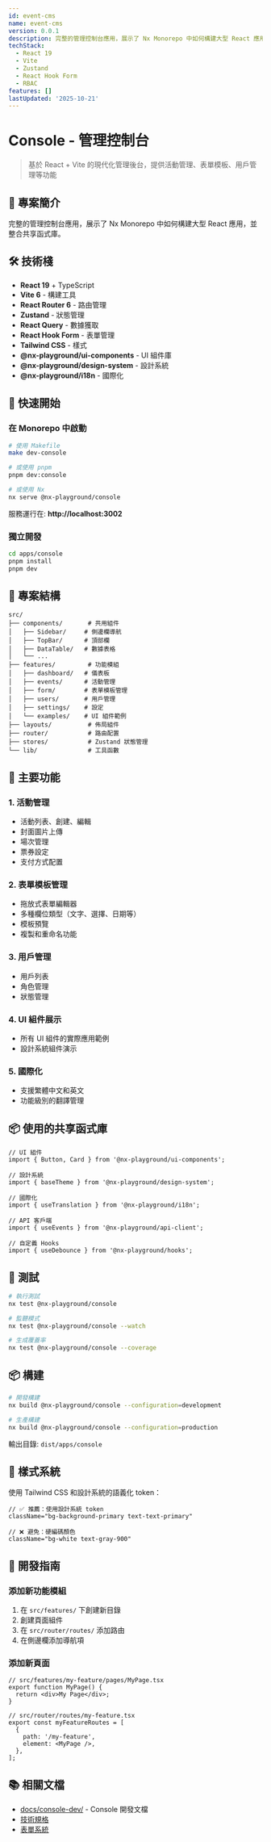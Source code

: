 ```yaml
---
id: event-cms
name: event-cms
version: 0.0.1
description: 完整的管理控制台應用，展示了 Nx Monorepo 中如何構建大型 React 應用，並整合共享函式庫。
techStack:
  - React 19
  - Vite
  - Zustand
  - React Hook Form
  - RBAC
features: []
lastUpdated: '2025-10-21'
---
```

# Console - 管理控制台

> 基於 React + Vite 的現代化管理後台，提供活動管理、表單模板、用戶管理等功能

## 🎯 專案簡介

完整的管理控制台應用，展示了 Nx Monorepo 中如何構建大型 React 應用，並整合共享函式庫。

## 🛠️ 技術棧

- **React 19** + TypeScript
- **Vite 6** - 構建工具
- **React Router 6** - 路由管理
- **Zustand** - 狀態管理
- **React Query** - 數據獲取
- **React Hook Form** - 表單管理
- **Tailwind CSS** - 樣式
- **@nx-playground/ui-components** - UI 組件庫
- **@nx-playground/design-system** - 設計系統
- **@nx-playground/i18n** - 國際化

## 🚀 快速開始

### 在 Monorepo 中啟動

```bash
# 使用 Makefile
make dev-console

# 或使用 pnpm
pnpm dev:console

# 或使用 Nx
nx serve @nx-playground/console
```

服務運行在: **http://localhost:3002**

### 獨立開發

```bash
cd apps/console
pnpm install
pnpm dev
```

## 📂 專案結構

```
src/
├── components/       # 共用組件
│   ├── Sidebar/     # 側邊欄導航
│   ├── TopBar/      # 頂部欄
│   ├── DataTable/   # 數據表格
│   └── ...
├── features/         # 功能模組
│   ├── dashboard/   # 儀表板
│   ├── events/      # 活動管理
│   ├── form/        # 表單模板管理
│   ├── users/       # 用戶管理
│   ├── settings/    # 設定
│   └── examples/    # UI 組件範例
├── layouts/          # 佈局組件
├── router/           # 路由配置
├── stores/           # Zustand 狀態管理
└── lib/              # 工具函數
```

## 🎯 主要功能

### 1. 活動管理
- 活動列表、創建、編輯
- 封面圖片上傳
- 場次管理
- 票券設定
- 支付方式配置

### 2. 表單模板管理
- 拖放式表單編輯器
- 多種欄位類型（文字、選擇、日期等）
- 模板預覽
- 複製和重命名功能

### 3. 用戶管理
- 用戶列表
- 角色管理
- 狀態管理

### 4. UI 組件展示
- 所有 UI 組件的實際應用範例
- 設計系統組件演示

### 5. 國際化
- 支援繁體中文和英文
- 功能級別的翻譯管理

## 📦 使用的共享函式庫

```tsx
// UI 組件
import { Button, Card } from '@nx-playground/ui-components';

// 設計系統
import { baseTheme } from '@nx-playground/design-system';

// 國際化
import { useTranslation } from '@nx-playground/i18n';

// API 客戶端
import { useEvents } from '@nx-playground/api-client';

// 自定義 Hooks
import { useDebounce } from '@nx-playground/hooks';
```

## 🧪 測試

```bash
# 執行測試
nx test @nx-playground/console

# 監聽模式
nx test @nx-playground/console --watch

# 生成覆蓋率
nx test @nx-playground/console --coverage
```

## 📦 構建

```bash
# 開發構建
nx build @nx-playground/console --configuration=development

# 生產構建
nx build @nx-playground/console --configuration=production
```

輸出目錄: `dist/apps/console`

## 🎨 樣式系統

使用 Tailwind CSS 和設計系統的語義化 token：

```tsx
// ✅ 推薦：使用設計系統 token
className="bg-background-primary text-text-primary"

// ❌ 避免：硬編碼顏色
className="bg-white text-gray-900"
```

## 🔧 開發指南

### 添加新功能模組

1. 在 `src/features/` 下創建新目錄
2. 創建頁面組件
3. 在 `src/router/routes/` 添加路由
4. 在側邊欄添加導航項

### 添加新頁面

```tsx
// src/features/my-feature/pages/MyPage.tsx
export function MyPage() {
  return <div>My Page</div>;
}

// src/router/routes/my-feature.tsx
export const myFeatureRoutes = [
  {
    path: '/my-feature',
    element: <MyPage />,
  },
];
```

## 📚 相關文檔

- [docs/console-dev/](../../docs/console-dev/) - Console 開發文檔
- [技術規格](../../docs/console-dev/console-prototype-features.md)
- [表單系統](../../docs/console-dev/console-prototype-form.md)

